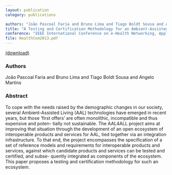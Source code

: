 ```yaml
---
layout: publication
category: publications

authors: "João Pascoal Faria and Bruno Lima and Tiago Boldt Sousa and Angelo Martins"
title: "A Testing and Certification Methodology for an Ambient-Assisted Living Ecosystem"
conference: "IEEE International Conference on e-Health Networking, Application & Services (IEEE Healthcom 2013)"
file: HealthCom2013.pdf
---
```


<a href="../HealthCom2013.pdf"><i class="icon-pdf"></i> (download)</a>

### Authors

João Pascoal Faria and Bruno Lima and Tiago Boldt Sousa and Angelo Martins

### Abstract

To cope with the needs raised by the demographic changes in our society, several Ambient-Assisted Living (AAL) technologies have emerged in recent years, but those ‘first offers’ are often monolithic, incompatible and thus expensive and poten- tially not sustainable. The AAL4ALL project aims at improving that situation through the development of an open ecosystem of interoperable products and services for AAL, tied together via an integration infrastructure. To that end, the project encompasses the specification of a set of reference models and requirements for interoperable products and services, against which candidate products and services can be tested and certified, and subse- quently integrated as components of the ecosystem. This paper proposes a testing and certification methodology for such an ecosystem.

